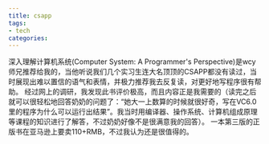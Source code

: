 ```yaml
---
title: csapp
tags:
- tech
categories:
---
```

深入理解计算机系统(Computer System: A Programmer's Perspective)是wcy师兄推荐给我的，当他听说我们几个实习生连大名顶顶的CSAPP都没有读过，当时展现出难以置信的语气和表情，并极力推荐我去反复读，对更好地写程序很有帮助。
经过网上的调研，我发现此书评价极高，而且内容正是我需要的（读完之后就可以很轻松地回答奶奶的问题了：“她大一上数算的时候就很好奇，写在VC6.0里的程序为什么可以运行出结果”。我当时用编译器、操作系统、计算机组成原理等课程的知识进行了解答，不过奶奶好像不是很满意我的回答）。
一本第三版的正版书在亚马逊上要卖110+RMB，不过我认为还是很值得的。
